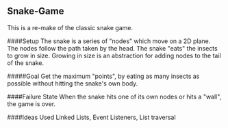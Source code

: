 ## Snake-Game

This is a re-make of the classic snake game. 

####Setup 
The snake is a series of "nodes" which move on a 2D plane. The nodes follow
the path taken by the head. The snake "eats" the insects to grow in size. Growing  in size is
an abstraction for adding nodes to the tail of the snake.

#####Goal 
Get the maximum "points", by eating as many insects as possible without hitting
the snake's own body.

####Failure State
When the snake hits one of its own nodes or hits a "wall", the game is
over.

####Ideas Used 
Linked Lists, Event Listeners, List traversal
